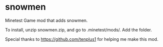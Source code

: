 # snowmen
Minetest Game mod that adds snowmen.

To install, unzip snowmen.zip, and go to .minetest/mods/. Add the folder.

Special thanks to https://github.com/tenplus1 for helping me make this mod.
